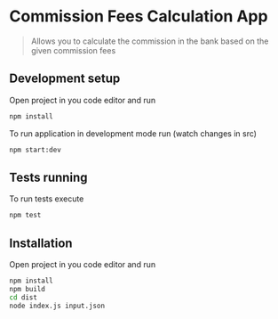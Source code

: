 # Commission Fees Calculation App
> Allows you to calculate the commission in the bank based on the given commission fees


## Development setup

Open project in you code editor and run

```sh
npm install
```

To run application in development mode run (watch changes in src)

```sh
npm start:dev
```

## Tests running

To run tests execute

```sh
npm test
```


## Installation

Open project in you code editor and run

```sh
npm install
npm build
cd dist
node index.js input.json
```

